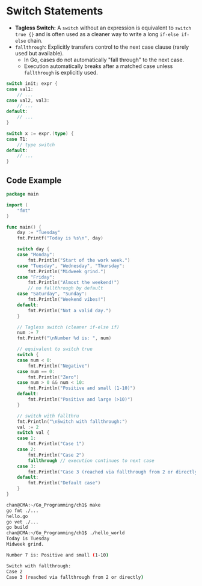 # Switch Statements

- **Tagless Switch:** A `switch` without an expression is equivalent to `switch true {}` and is often used as a cleaner way to write a long `if-else if-else` chain.
- `fallthrough`: Explicitly transfers control to the next case clause (rarely used but available).
  - In Go, cases do not automatically "fall through" to the next case. 
  - Execution automatically breaks after a matched case unless `fallthrough` is explicitly used.

```go
switch init; expr {
case val1:
    // ...
case val2, val3:
    // ...
default:
    // ...
}

switch x := expr.(type) {
case T1:
    // type switch
default:
    // ...
}
```

## Code Example

```go
package main

import (
	"fmt"
)

func main() {
	day := "Tuesday"
	fmt.Printf("Today is %s\n", day)

	switch day {
	case "Monday":
		fmt.Println("Start of the work week.")
	case "Tuesday", "Wednesday", "Thursday":
		fmt.Println("Midweek grind.")
	case "Friday":
		fmt.Println("Almost the weekend!")
		// no fallthrough by default
	case "Saturday", "Sunday":
		fmt.Println("Weekend vibes!")
	default:
		fmt.Println("Not a valid day.")
	}

	// Tagless switch (cleaner if-else if)
	num := 7
	fmt.Printf("\nNumber %d is: ", num)

	// equivalent to switch true
	switch {
	case num < 0:
		fmt.Println("Negative")
	case num == 0:
		fmt.Println("Zero")
	case num > 0 && num < 10:
		fmt.Println("Positive and small (1-10)")
	default:
		fmt.Println("Positive and large (>10)")
	}

	// switch with fallthru
	fmt.Println("\nSwitch with fallthrough:")
	val := 2
	switch val {
	case 1:
		fmt.Println("Case 1")
	case 2:
		fmt.Println("Case 2")
		fallthrough // execution continues to next case
	case 3:
		fmt.Println("Case 3 (reached via fallthrough from 2 or directly)")
	default:
		fmt.Println("Default case")
	}
}
```

```sh
chan@CMA:~/Go_Programming/ch1$ make
go fmt ./...
hello.go
go vet ./...
go build 
chan@CMA:~/Go_Programming/ch1$ ./hello_world
Today is Tuesday
Midweek grind.

Number 7 is: Positive and small (1-10)

Switch with fallthrough:
Case 2
Case 3 (reached via fallthrough from 2 or directly)
```

